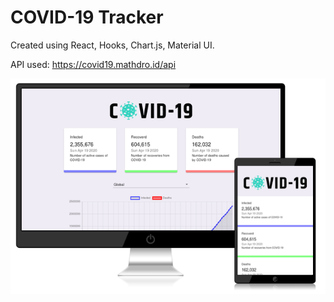 # COVID-19 Tracker

Created using React, Hooks, Chart.js, Material UI.

API used: https://covid19.mathdro.id/api

<img src="covid-19 image.png"/>
